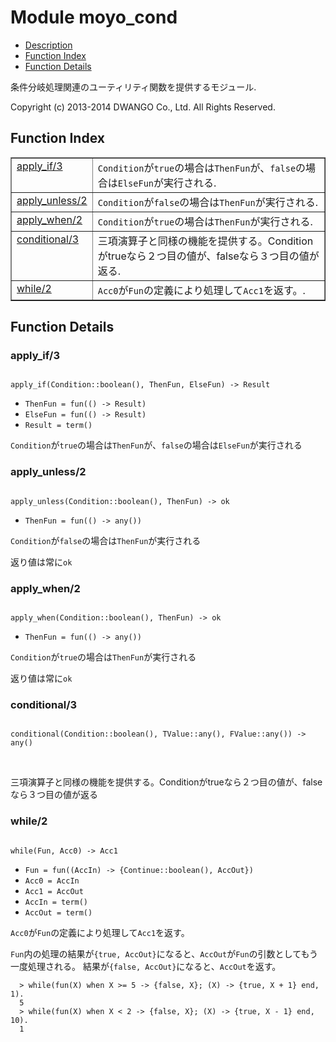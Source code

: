 

# Module moyo_cond #
* [Description](#description)
* [Function Index](#index)
* [Function Details](#functions)

条件分岐処理関連のユーティリティ関数を提供するモジュール.

Copyright (c) 2013-2014 DWANGO Co., Ltd. All Rights Reserved.

<a name="index"></a>

## Function Index ##


<table width="100%" border="1" cellspacing="0" cellpadding="2" summary="function index"><tr><td valign="top"><a href="#apply_if-3">apply_if/3</a></td><td><code>Condition</code>が<code>true</code>の場合は<code>ThenFun</code>が、<code>false</code>の場合は<code>ElseFun</code>が実行される.</td></tr><tr><td valign="top"><a href="#apply_unless-2">apply_unless/2</a></td><td><code>Condition</code>が<code>false</code>の場合は<code>ThenFun</code>が実行される.</td></tr><tr><td valign="top"><a href="#apply_when-2">apply_when/2</a></td><td><code>Condition</code>が<code>true</code>の場合は<code>ThenFun</code>が実行される.</td></tr><tr><td valign="top"><a href="#conditional-3">conditional/3</a></td><td>三項演算子と同様の機能を提供する。Conditionがtrueなら２つ目の値が、falseなら３つ目の値が返る.</td></tr><tr><td valign="top"><a href="#while-2">while/2</a></td><td><code>Acc0</code>が<code>Fun</code>の定義により処理して<code>Acc1</code>を返す。.</td></tr></table>


<a name="functions"></a>

## Function Details ##

<a name="apply_if-3"></a>

### apply_if/3 ###

<pre><code>
apply_if(Condition::boolean(), ThenFun, ElseFun) -&gt; Result
</code></pre>

<ul class="definitions"><li><code>ThenFun = fun(() -&gt; Result)</code></li><li><code>ElseFun = fun(() -&gt; Result)</code></li><li><code>Result = term()</code></li></ul>

`Condition`が`true`の場合は`ThenFun`が、`false`の場合は`ElseFun`が実行される

<a name="apply_unless-2"></a>

### apply_unless/2 ###

<pre><code>
apply_unless(Condition::boolean(), ThenFun) -&gt; ok
</code></pre>

<ul class="definitions"><li><code>ThenFun = fun(() -&gt; any())</code></li></ul>

`Condition`が`false`の場合は`ThenFun`が実行される

返り値は常に`ok`

<a name="apply_when-2"></a>

### apply_when/2 ###

<pre><code>
apply_when(Condition::boolean(), ThenFun) -&gt; ok
</code></pre>

<ul class="definitions"><li><code>ThenFun = fun(() -&gt; any())</code></li></ul>

`Condition`が`true`の場合は`ThenFun`が実行される

返り値は常に`ok`

<a name="conditional-3"></a>

### conditional/3 ###

<pre><code>
conditional(Condition::boolean(), TValue::any(), FValue::any()) -&gt; any()
</code></pre>
<br />

三項演算子と同様の機能を提供する。Conditionがtrueなら２つ目の値が、falseなら３つ目の値が返る

<a name="while-2"></a>

### while/2 ###

<pre><code>
while(Fun, Acc0) -&gt; Acc1
</code></pre>

<ul class="definitions"><li><code>Fun = fun((AccIn) -&gt; {Continue::boolean(), AccOut})</code></li><li><code>Acc0 = AccIn</code></li><li><code>Acc1 = AccOut</code></li><li><code>AccIn = term()</code></li><li><code>AccOut = term()</code></li></ul>

`Acc0`が`Fun`の定義により処理して`Acc1`を返す。

`Fun`内の処理の結果が`{true, AccOut}`になると、`AccOut`が`Fun`の引数としてもう一度処理される。
結果が`{false, AccOut}`になると、`AccOut`を返す。

```
  > while(fun(X) when X >= 5 -> {false, X}; (X) -> {true, X + 1} end, 1).
  5
  > while(fun(X) when X < 2 -> {false, X}; (X) -> {true, X - 1} end, 10).
  1
```

